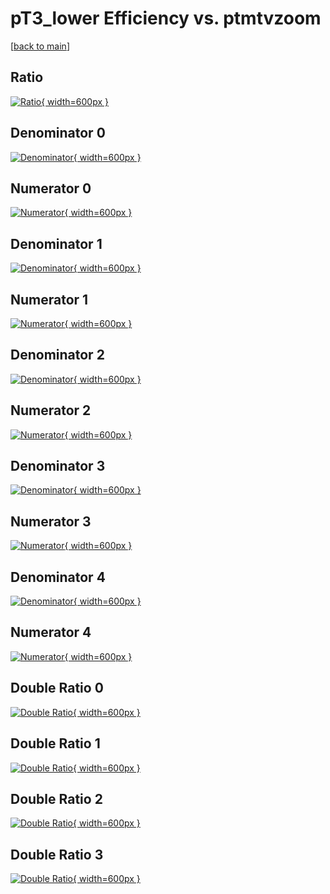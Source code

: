# pT3_lower Efficiency vs. ptmtvzoom

[[back to main](./)]



## Ratio

[![Ratio](../mtv/var/pT3_lower_loweta_0_-1_eff_ptmtvzoom.png){ width=600px }](../mtv/var/pT3_lower_loweta_0_-1_eff_ptmtvzoom.pdf)

## Denominator 0

[![Denominator](../mtv/den/pT3_lower_loweta_0_-1_eff_ptmtvzoom_den0.png){ width=600px }](../mtv/den/pT3_lower_loweta_0_-1_eff_ptmtvzoom_den0.pdf)

## Numerator 0

[![Numerator](../mtv/num/pT3_lower_loweta_0_-1_eff_ptmtvzoom_num0.png){ width=600px }](../mtv/num/pT3_lower_loweta_0_-1_eff_ptmtvzoom_num0.pdf)

## Denominator 1

[![Denominator](../mtv/den/pT3_lower_loweta_0_-1_eff_ptmtvzoom_den1.png){ width=600px }](../mtv/den/pT3_lower_loweta_0_-1_eff_ptmtvzoom_den1.pdf)

## Numerator 1

[![Numerator](../mtv/num/pT3_lower_loweta_0_-1_eff_ptmtvzoom_num1.png){ width=600px }](../mtv/num/pT3_lower_loweta_0_-1_eff_ptmtvzoom_num1.pdf)

## Denominator 2

[![Denominator](../mtv/den/pT3_lower_loweta_0_-1_eff_ptmtvzoom_den2.png){ width=600px }](../mtv/den/pT3_lower_loweta_0_-1_eff_ptmtvzoom_den2.pdf)

## Numerator 2

[![Numerator](../mtv/num/pT3_lower_loweta_0_-1_eff_ptmtvzoom_num2.png){ width=600px }](../mtv/num/pT3_lower_loweta_0_-1_eff_ptmtvzoom_num2.pdf)

## Denominator 3

[![Denominator](../mtv/den/pT3_lower_loweta_0_-1_eff_ptmtvzoom_den3.png){ width=600px }](../mtv/den/pT3_lower_loweta_0_-1_eff_ptmtvzoom_den3.pdf)

## Numerator 3

[![Numerator](../mtv/num/pT3_lower_loweta_0_-1_eff_ptmtvzoom_num3.png){ width=600px }](../mtv/num/pT3_lower_loweta_0_-1_eff_ptmtvzoom_num3.pdf)

## Denominator 4

[![Denominator](../mtv/den/pT3_lower_loweta_0_-1_eff_ptmtvzoom_den4.png){ width=600px }](../mtv/den/pT3_lower_loweta_0_-1_eff_ptmtvzoom_den4.pdf)

## Numerator 4

[![Numerator](../mtv/num/pT3_lower_loweta_0_-1_eff_ptmtvzoom_num4.png){ width=600px }](../mtv/num/pT3_lower_loweta_0_-1_eff_ptmtvzoom_num4.pdf)

## Double Ratio 0

[![Double Ratio](../mtv/ratio/pT3_lower_loweta_0_-1_eff_ptmtvzoom_ratio0.png){ width=600px }](../mtv/ratio/pT3_lower_loweta_0_-1_eff_ptmtvzoom_ratio0.pdf)

## Double Ratio 1

[![Double Ratio](../mtv/ratio/pT3_lower_loweta_0_-1_eff_ptmtvzoom_ratio1.png){ width=600px }](../mtv/ratio/pT3_lower_loweta_0_-1_eff_ptmtvzoom_ratio1.pdf)

## Double Ratio 2

[![Double Ratio](../mtv/ratio/pT3_lower_loweta_0_-1_eff_ptmtvzoom_ratio2.png){ width=600px }](../mtv/ratio/pT3_lower_loweta_0_-1_eff_ptmtvzoom_ratio2.pdf)

## Double Ratio 3

[![Double Ratio](../mtv/ratio/pT3_lower_loweta_0_-1_eff_ptmtvzoom_ratio3.png){ width=600px }](../mtv/ratio/pT3_lower_loweta_0_-1_eff_ptmtvzoom_ratio3.pdf)

